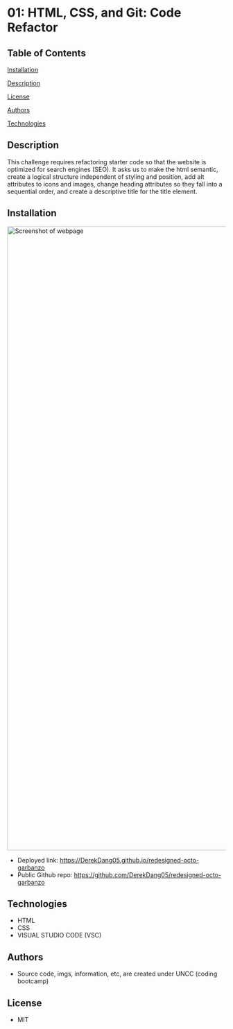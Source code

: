 # 01: HTML, CSS, and Git: Code Refactor

## Table of Contents

[Installation](#installation)

[Description](#description)

[License](#license)

[Authors](#authors)

[Technologies](#technologies)

## Description

This challenge requires refactoring starter code so that the website is optimized for search engines (SEO). It asks us to make the html semantic, create a logical structure independent of styling and position, add alt attributes to icons and images, change heading attributes so they fall into a sequential order, and create a descriptive title for the title element. 
## Installation

<img width="1440" alt="Screenshot of webpage" src="https://github.com/DerekDang05/redesigned-octo-garbanzo/assets/142350017/5e43c3e1-7524-4d62-80e1-3f69faaee003">

* Deployed link: https://DerekDang05.github.io/redesigned-octo-garbanzo
* Public Github repo: https://github.com/DerekDang05/redesigned-octo-garbanzo

## Technologies

* HTML
* CSS
* VISUAL STUDIO CODE (VSC)

## Authors

* Source code, imgs, information, etc, are created under UNCC (coding bootcamp)

## License

* MIT


